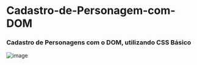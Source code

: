 # Cadastro-de-Personagem-com-DOM

<h3>Cadastro de Personagens com o DOM, utilizando CSS Básico</h3>



![image](https://user-images.githubusercontent.com/101350793/168492210-ba8659ad-6a7f-440e-a0ab-9bfbe1cef618.png)

